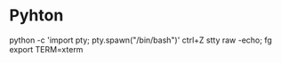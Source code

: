 # Pyhton

python -c 'import pty; pty.spawn("/bin/bash")'
ctrl+Z
stty raw -echo; fg
export TERM=xterm